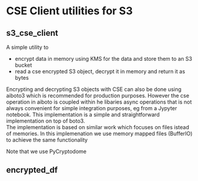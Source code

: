 # CSE Client utilities for S3 

## s3_cse_client
A simple utility to 
- encrypt data in memory using KMS for the data and store them to an S3 bucket 
- read a cse encrypted S3 object, decrypt it in memory and return it as bytes

Encrypting and decrypting S3 objects with CSE can also be done using aiboto3 which is recommended for production purposes. However the cse operation in aiboto is coupled within he libaries async operations that is not always convenient for simple integration purposes, eg from a Jypyter notebook. This implementation is a  simple and straightforward   implementation on top of boto3.     
The implementation is based on similar work which focuses on files istead of memories. In this implemenation we use memory mapped files (BufferIO) to achieve the same functionality

Note that we use PyCryptodome

## encrypted_df





